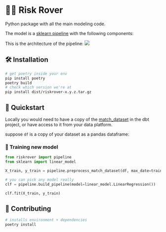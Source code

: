 # 🕵️‍♂️ Risk Rover

Python package with all the main modeling code.

The model is a [sklearn pipeline](https://scikit-learn.org/stable/modules/generated/sklearn.pipeline.Pipeline.html) with the following components:


This is the architecture of the pipeline:
![](model-pipeline.png)

## 🛠 Installation

```sh
# get poetry inside your env
pip install poetry
poetry build
# check which version we're at
pip install dist/riskrover-x.y.z.tar.gz
```

## 🏁 Quickstart

Locally you would need to have a copy of the [match_dataset](https://github.com/datarootsio/your-best-bet/blob/main/dbt_your_best_bet/models/datasets/match_dataset.sql) in the dbt project, or have access to it from your data platform.

suppose `df` is a copy of your dataset as a pandas dataframe:

### 💺 Training new model

```python
from riskrover import pipeline
from sklearn import linear_model

X_train, y_train = pipeline.preprocess_match_dataset(df, max_date=train_end_date)

# you can pick any model really
clf = pipeline.build_pipeline(model=linear_model.LinearRegression())

clf.fit(X_train, y_train)
```


## 🤝 Contributing

```sh
# installs environment + dependencies
poetry install
```
